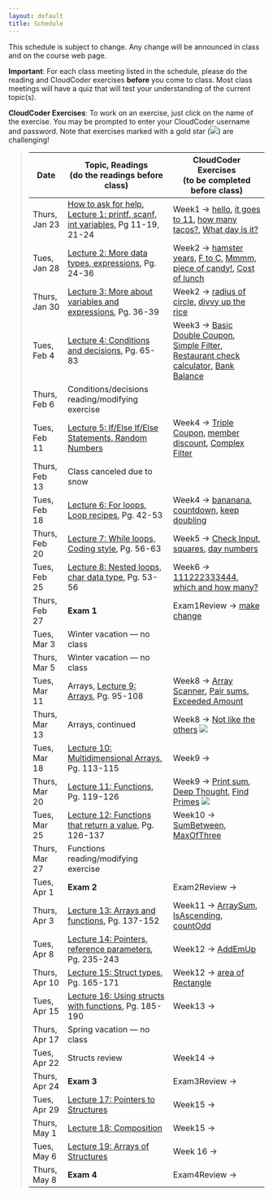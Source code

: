 ```yaml
---
layout: default
title: Schedule
---
```


This schedule is subject to change.  Any change will be
announced in class and on the course web page.

**Important**: For each class meeting listed in the schedule, please do the reading and CloudCoder exercises **before** you come to class.  Most class meetings will have a quiz that will test your understanding of the current topic(s).

**CloudCoder Exercises**: To work on an exercise, just click on the name of the exercise.  You may be prompted to enter your CloudCoder username and password.  Note that exercises marked with a gold star (<img src="{{site.url}}/images/goldstar-tiny.png" />) are challenging!

> Date | Topic, Readings <br /> (do the readings before class) | CloudCoder Exercises <br /> (to be completed before class)
> ---- | ------- | --------------------
> Thurs, Jan 23 | [How to ask for help](http://faculty.ycp.edu/~dhovemey/askingForHelp.html), [Lecture 1: printf, scanf, int variables](lectures/lecture01.html), Pg 11-19, 21-24 | Week1 &rarr; [hello](https://cs.ycp.edu/cloudcoder/#exercise?c=5,p=81), [it goes to 11](https://cs.ycp.edu/cloudcoder/#exercise?c=5,p=82), [how many tacos?](https://cs.ycp.edu/cloudcoder/#exercise?c=5,p=83), [What day is it?](https://cs.ycp.edu/cloudcoder/#exercise?c=5,p=84)
> Tues, Jan 28 | [Lecture 2: More data types, expressions](lectures/lecture02.html), Pg. 24-36 | Week2 &rarr; [hamster years](https://cs.ycp.edu/cloudcoder/#exercise?c=5,p=85), [F to C](https://cs.ycp.edu/cloudcoder/#exercise?c=5,p=86), [Mmmm, piece of candy!](https://cs.ycp.edu/cloudcoder/#exercise?c=5,p=87), [Cost of lunch](https://cs.ycp.edu/cloudcoder/#exercise?c=5,p=88)
> Thurs, Jan 30 | [Lecture 3: More about variables and expressions](lectures/lecture03.html), Pg. 36-39 | Week2 &rarr; [radius of circle](https://cs.ycp.edu/cloudcoder/#exercise?c=5,p=89), [divvy up the rice](https://cs.ycp.edu/cloudcoder/#exercise?c=5,p=90)
> Tues, Feb 4 | [Lecture 4: Conditions and decisions](lectures/lecture04.html), Pg. 65-83 | Week3 &rarr; [Basic Double Coupon](https://cs.ycp.edu/cloudcoder/#exercise?c=5,p=91), [Simple Filter](https://cs.ycp.edu/cloudcoder/#exercise?c=5,p=92), [Restaurant check calculator](https://cs.ycp.edu/cloudcoder/#exercise?c=5,p=94), [Bank Balance](https://cs.ycp.edu/cloudcoder/#exercise?c=5,p=93)
> Thurs, Feb 6 | Conditions/decisions reading/modifying exercise | 
> Tues, Feb 11 | [Lecture 5: If/Else If/Else Statements, Random Numbers](lectures/lecture05.html) | Week4 &rarr; [Triple Coupon](https://cs.ycp.edu/cloudcoder/#exercise?c=5,p=95), [member discount](https://cs.ycp.edu/cloudcoder/#exercise?c=5,p=96), [Complex Filter](https://cs.ycp.edu/cloudcoder/#exercise?c=5,p=97)
> Thurs, Feb 13 | Class canceled due to snow |
> Tues, Feb 18 | [Lecture 6: For loops, Loop recipes](lectures/lecture06.html), Pg. 42-53 | Week4 &rarr; [bananana](https://cs.ycp.edu/cloudcoder/#exercise?c=5,p=98), [countdown](https://cs.ycp.edu/cloudcoder/#exercise?c=5,p=99), [keep doubling](https://cs.ycp.edu/cloudcoder/#exercise?c=5,p=100)
> Thurs, Feb 20 | [Lecture 7: While loops, Coding style](lectures/lecture07.html), Pg. 56-63 | Week5 &rarr; [Check Input](https://cs.ycp.edu/cloudcoder/#exercise?c=5,p=101), [squares](https://cs.ycp.edu/cloudcoder/#exercise?c=5,p=102), [day numbers](https://cs.ycp.edu/cloudcoder/#exercise?c=5,p=103)
> Tues, Feb 25 | [Lecture 8: Nested loops, char data type](lectures/lecture08.html), Pg. 53-56 | Week6 &rarr; [111222333444](https://cs.ycp.edu/cloudcoder/#exercise?c=5,p=104), [which and how many?](https://cs.ycp.edu/cloudcoder/#exercise?c=5,p=105)
> Thurs, Feb 27 | **Exam 1** | Exam1Review &rarr; [make change](https://cs.ycp.edu/cloudcoder/#exercise?c=5,p=128)
> Tues, Mar 3 | Winter vacation &mdash; no class |
> Thurs, Mar 5 | Winter vacation &mdash; no class |
> Tues, Mar 11 | Arrays, [Lecture 9: Arrays](lectures/lecture09.html), Pg. 95-108 | Week8 &rarr; [Array Scanner](https://cs.ycp.edu/cloudcoder/#exercise?c=5,p=106), [Pair sums](https://cs.ycp.edu/cloudcoder/#exercise?c=5,p=107), [Exceeded Amount](https://cs.ycp.edu/cloudcoder/#exercise?c=5,p=108)
> Thurs, Mar 13 | Arrays, continued | Week8 &rarr; [Not like the others](https://cs.ycp.edu/cloudcoder/#exercise?c=5,p=109) <img src="{{site.url}}/images/goldstar-tiny.png" />
> Tues, Mar 18 | [Lecture 10: Multidimensional Arrays](lectures/lecture10.html), Pg. 113-115 | Week9 &rarr;
> Thurs, Mar 20 | [Lecture 11: Functions](lectures/lecture11.html), Pg. 119-126 | Week9 &rarr; [Print sum](https://cs.ycp.edu/cloudcoder/#exercise?c=5,p=110), [Deep Thought](https://cs.ycp.edu/cloudcoder/#exercise?c=5,p=111), [Find Primes](https://cs.ycp.edu/cloudcoder/#exercise?c=5,p=112) <img src="{{site.url}}/images/goldstar-tiny.png" />
> Tues, Mar 25 | [Lecture 12: Functions that return a value](lectures/lecture12.html), Pg. 126-137 | Week10 &rarr; [SumBetween](https://cs.ycp.edu/cloudcoder/#exercise?c=5,p=116), [MaxOfThree](https://cs.ycp.edu/cloudcoder/#exercise?c=5,p=117)
> Thurs, Mar 27 | Functions reading/modifying exercise
> Tues, Apr 1 | **Exam 2** | Exam2Review &rarr;
> Thurs, Apr 3 | [Lecture 13: Arrays and functions](lectures/lecture13.html), Pg. 137-152 | Week11 &rarr; [ArraySum](https://cs.ycp.edu/cloudcoder/#exercise?c=5,p=113), [IsAscending](https://cs.ycp.edu/cloudcoder/#exercise?c=5,p=115), [countOdd](https://cs.ycp.edu/cloudcoder/#exercise?c=5,p=114)
> Tues, Apr 8 | [Lecture 14: Pointers, reference parameters](lectures/lecture14.html), Pg. 235-243 | Week12 &rarr; [AddEmUp](https://cs.ycp.edu/cloudcoder/#exercise?c=5,p=118)
> Thurs, Apr 10 | [Lecture 15: Struct types](lectures/lecture15.html), Pg. 165-171 | Week12 &rarr; [area of Rectangle](https://cs.ycp.edu/cloudcoder/#exercise?c=5,p=119)
> Tues, Apr 15 | [Lecture 16: Using structs with functions](lectures/lecture16.html), Pg. 185-190 | Week13 &rarr;
> Thurs, Apr 17 | Spring vacation &mdash; no class |
> Tues, Apr 22 | Structs review | Week14 &rarr;
> Thurs, Apr 24 | **Exam 3** | Exam3Review &rarr;
> Tues, Apr 29 | [Lecture 17: Pointers to Structures](lectures/lecture17.html) | Week15 &rarr;
> Thurs, May 1 | [Lecture 18: Composition](lectures/lecture18.html) | Week15 &rarr;
> Tues, May 6 | [Lecture 19: Arrays of Structures](lectures/lecture19.html) | Week 16 &rarr;
> Thurs, May 8 | **Exam 4** | Exam4Review &rarr;

<!-- vim:set wrap: ­-->
<!-- vim:set linebreak: -->
<!-- vim:set nolist: -->
